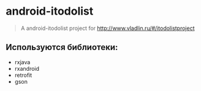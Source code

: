 # android-itodolist

> A android-itodolist project for http://www.vladlin.ru/#/itodolistproject

## Используются библиотеки:

- rxjava
- rxandroid
- retrofit
- gson